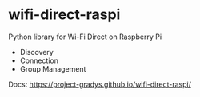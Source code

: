 # wifi-direct-raspi

Python library for Wi-Fi Direct on Raspberry Pi

- Discovery
- Connection
- Group Management

Docs: https://project-gradys.github.io/wifi-direct-raspi/
